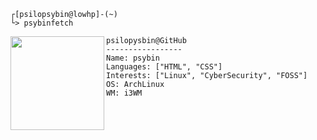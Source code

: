```
┌[psilopsybin@lowhp]-(~)
└> psybinfetch
```





<img align="left" width="150" height="150" src="https://github.com/user-attachments/assets/8902ff37-239e-4c88-9529-f5aa58c2b60d">

```
psilopysbin@GitHub
-----------------
Name: psybin
Languages: ["HTML", "CSS"]
Interests: ["Linux", "CyberSecurity", "FOSS"]
OS: ArchLinux
WM: i3WM
```

